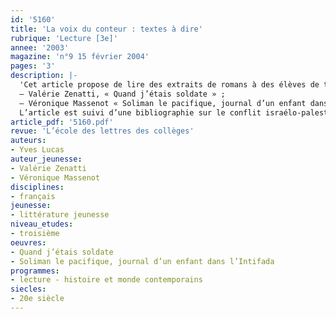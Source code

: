 ```yaml
---
id: '5160'
title: 'La voix du conteur : textes à dire'
rubrique: 'Lecture [3e]'
annee: '2003'
magazine: 'n°9 15 février 2004'
pages: '3'
description: |-
  'Cet article propose de lire des extraits de romans à des élèves de troisième.
  – Valérie Zenatti, « Quand j’étais soldate » ;
  – Véronique Massenot « Soliman le pacifique, journal d’un enfant dans l’Intifada ».
  L’article est suivi d’une bibliographie sur le conflit israélo-palestinien.'
article_pdf: '5160.pdf'
revue: 'L’école des lettres des collèges'
auteurs:
- Yves Lucas
auteur_jeunesse:
- Valérie Zenatti
- Véronique Massenot
disciplines:
- français
jeunesse:
- littérature jeunesse
niveau_etudes:
- troisième
oeuvres:
- Quand j’étais soldate
- Soliman le pacifique, journal d’un enfant dans l’Intifada
programmes:
- lecture - histoire et monde contemporains
siecles:
- 20e siècle
---
```

